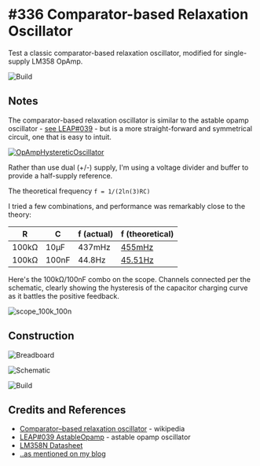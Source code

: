 # #336 Comparator-based Relaxation Oscillator

Test a classic comparator-based relaxation oscillator, modified for single-supply LM358 OpAmp.

![Build](./assets/ComparatorRelaxation_build.jpg?raw=true)

## Notes

The comparator-based relaxation oscillator is similar to the astable opamp oscillator -
[see LEAP#039](../AstableOpamp) - but is a more straight-forward and symmetrical circuit, one that is easy to intuit.

[![OpAmpHystereticOscillator](https://upload.wikimedia.org/wikipedia/commons/1/15/OpAmpHystereticOscillator.svg)](https://en.wikipedia.org/wiki/Relaxation_oscillator#/media/File:OpAmpHystereticOscillator.svg)

Rather than use dual (+/-) supply, I'm using a voltage divider and buffer to provide a half-supply reference.

The theoretical frequency `f = 1/(2ln(3)RC)`

I tried a few combinations, and performance was remarkably close to the theory:

| R     | C     | f (actual) | f (theoretical)                                                                       |
|-------|-------|------------|---------------------------------------------------------------------------------------|
| 100kΩ | 10µF  | 437mHz     | [455mHz](https://www.wolframalpha.com/input/?i=1%2F(2+ln(3)+*+100k%CE%A9+*+10%C2%B5F)) |
| 100kΩ | 100nF | 44.8Hz     | [45.51Hz](https://www.wolframalpha.com/input/?i=1%2F(2+ln(3)+*+100k%CE%A9+*+100nF))    |


Here's the 100kΩ/100nF combo on the scope. Channels connected per the schematic,
clearly showing the hysteresis of the capacitor charging curve as it battles the positive feedback.

![scope_100k_100n](./assets/scope_100k_100n.gif?raw=true)

## Construction

![Breadboard](./assets/ComparatorRelaxation_bb.jpg?raw=true)

![Schematic](./assets/ComparatorRelaxation_schematic.jpg?raw=true)

![Build](./assets/ComparatorRelaxation_build.jpg?raw=true)

## Credits and References
* [Comparator–based relaxation oscillator](https://en.wikipedia.org/wiki/Relaxation_oscillator#Comparator.E2.80.93based_relaxation_oscillator) - wikipedia
* [LEAP#039 AstableOpamp](../AstableOpamp) - astable opamp oscillator
* [LM358N Datasheet](https://www.futurlec.com/Linear/LM358N.shtml)
* [..as mentioned on my blog](https://blog.tardate.com/2017/08/leap336-comparator-based-relaxation-oscillator.html)

